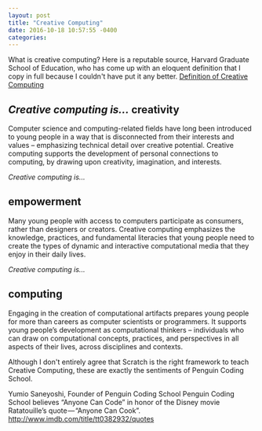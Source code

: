 ```yaml
---
layout: post
title: "Creative Computing"
date: 2016-10-18 10:57:55 -0400
categories: 
---
```


What is creative computing?  Here is a reputable source, Harvard Graduate School of Education, who has come up with an eloquent definition that I copy in full because I couldn't have put it any better. [Definition of Creative Computing](http://scratched.gse.harvard.edu/guide/)

*Creative computing is...*
creativity
---

Computer science and computing-related fields have long been introduced to young people in a way that is disconnected from their interests and values – emphasizing technical detail over creative potential. Creative computing supports the development of personal connections to computing, by drawing upon creativity, imagination, and interests.


*Creative computing is...*
## empowerment

Many young people with access to computers participate as consumers, rather than designers or creators. Creative computing emphasizes the knowledge, practices, and fundamental literacies that young people need to create the types of dynamic and interactive computational media that they enjoy in their daily lives.


*Creative computing is...*
## computing
Engaging in the creation of computational artifacts prepares young people for more than careers as computer scientists or programmers. It supports young people’s development as computational thinkers – individuals who can draw on computational concepts, practices, and perspectives in all aspects of their lives, across disciplines and contexts.

Although I don't entirely agree that Scratch is the right framework to teach Creative Computing, these are exactly the sentiments of Penguin Coding School.  

Yumio Saneyoshi, Founder of Penguin Coding School
Penguin Coding School believes “Anyone Can Code” in honor of the Disney movie Ratatouille’s quote — “Anyone Can Cook”. http://www.imdb.com/title/tt0382932/quotes



